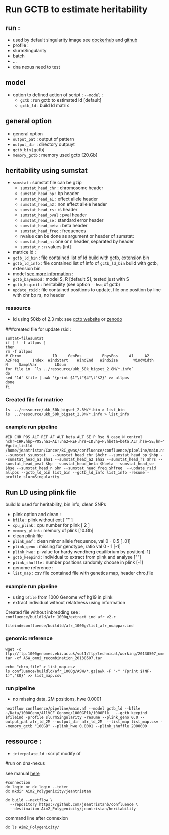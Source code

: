 # Run GCTB to estimate heritability
## run :
* used by default singularity image see [dockerhub](https://hub.docker.com/repository/docker/jeantristanb/confluence) and [github](https://github.com/jeantristanb/confluence_docker)
* profile :
 * slurmSingularity
 * batch
 * ...
 * dna nexus need to test

## model 
* option to defined action of script : `--model` :
  * `gctb` : run gctb to estimated ld [default]
  * `gctb_ld` : build ld matrix
## general option 
* general option
 * `output_pat` : output of pattern
 * `output_dir` : directory outpuyt
 * `gctb_bin` [gctb]
 * `memory_gctb` : memory used gctb [20.Gb]
 
## heritability using sumstat
 * `sumstat` : sumstat file can  be gzip
   * `sumstat_head_chr` : chromosome header
   * `sumstat_head_bp` : bp header
   * `sumstat_head_a1` : effect allele header
   * `sumstat_head_a2` : non effect allele header
   * `sumstat_head_rs` : rs header
   * `sumstat_head_pval` : pval header
   * `sumstat_head_se` : standard error header
   * `sumstat_head_beta` : beta header
   * `sumstat_head_freq` : frequences
   * nvalue can be done as argument or header of sumstat:
    * `sumstat_head_n` : one or n header, separated by header
    * `sumstat_n` :  n values [int]
 * matrice ld :
  * `gctb_ld_bin` :  file contained list of ld build with gctb, extension bin
  * `gctb_ld_info` :  file contained list of info of `gctb_ld_bin` build with gctb, extension bin 
 * model [see more information](https://cnsgenomics.com/software/gctb/#Bayesianalphabet) :
  * `gctb_bayesmod` : model S, R [default S], tested just with S
  * `gctb_hsqinit` : heritability (see option `--hsq` of gctb)
 * `update_rsid` : file contained positions to update, file one position by line with chr bp rs, no header

### ressource 
 * ld using 50kb of 2.3 mb: see [gctb website](https://cnsgenomics.com/software/gctb/#LDmatrices) or [zenodo](https://zenodo.org/records/3375373#.XyFgOS17G8o)

###created file for update rsid :

```
sumtat=filesumtat
if [ ! -f allpos ]
then
rm -f allpos
# Chrom              ID     GenPos         PhysPos     A1     A2       A2Freq      Index  WindStart    WindEnd   WindSize       WindWidth          N     SamplVar        LDsum
for file in  `ls ../ressource/ukb_50k_bigset_2.8M/*.info`
do
sed '1d' $file | awk '{print $1"\t"$4"\t"$2}' >> allpos
done
fi
```

### Created file for matrice
```
ls  ../ressource/ukb_50k_bigset_2.8M/*.bin > list_bin
ls  ../ressource/ukb_50k_bigset_2.8M/*.info > list_info
```


### example run pipeline
```
#ID CHR POS ALT REF AF_ALT beta.ALT SE P Rsq N_case N_control
hchr=CHR;hbp=POS;ha1=ALT;ha2=REF;hrs=ID;hp=P;hbeta=beta.ALT;hse=SE;hn="N_case,N_control";hfreq=AF_ALT
#gctb_listld  
/home/jeantristan/Cancer/BC_gwas/confluence/confluence/pipeline/main.nf  --sumstat $sumstat   --sumstat_head_chr $hchr --sumstat_head_bp $hbp --sumstat_head_a1 $ha1 --sumstat_head_a2 $ha2 --sumstat_head_rs $hrs --sumstat_head_pval $hp --sumstat_head_beta $hbeta --sumstat_head_se $hse --sumstat_head_n $hn --sumstat_head_freq $hfreq  --update_rsid allpos --gctb_ld_bin list_bin --gctb_ld_info list_info -resume -profile slurmSingularity
```

## Run LD using plink file 
build ld used for heritability, bin info, clean SNPs
* plink option and clean :
 * `bfile` : plink without ext [ "" ]
 * `cpu_plink` : cpu number for plink [ 2 ]
 * `memory_plink` :  memory of plink [10.Gb]
* clean plink file
 * `plink_maf` :  clean minor allele frequence, val 0 - 0.5 [ .01]
 * `plink_geno` : missing for genotype, ratio val 0 - 1 [-1]
 * `plink_hwe` : p-value for hardy wendberg equilibrium by position[-1]
 * `gctb_keepind` : individual to extract from plink and analyse  [""]
 * `plink_shuffle` : number positions randomly choose in plink [-1]
* genome reference :
 * `list_map` : csv file contained file with genetics map, header chro,file

### example run pipeline 
 * using `bfile` from 1000 Genome vcf hg19 in plink
 * extract individual without relatdness using information

Created file without inbredding
see :  `confluence/buildld/afr_1000g/extract_ind_afr_v2.r`

```
fileind=confluence/buildld/afr_1000g/list_afr_noappar.ind
```

### genomic reference

```
wget -c ftp://ftp.1000genomes.ebi.ac.uk/vol1/ftp/technical/working/20130507_omni_recombination_rates/ASW_omni_recombination_20130507.tar
tar -xf ASW_omni_recombination_20130507.tar
```

```
echo "chro,file" > list_map.csv
ls confluence/buildld/afr_1000g/ASW/*.gz|awk -F "-" '{print $(NF-1)","$0}' >> list_map.csv
```

### run pipeline
 * no missing data, 2M positions, hwe 0.0001

```
nextflow confluence/pipeline/main.nf --model gctb_ld --bfile ~/Data/1000Geno/AllVCF_Genome/1000GPlk/1000Plk   --gctb_keepind $fileind -profile slurmSingularity -resume --plink_geno 0.0 --output_pat afr_ld_2M --output_dir afr_ld_2M  --list_map list_map.csv --memory_gctb "100GB" --plink_hwe 0.0001 --plink_shuffle 2000000
```


## ressource :
*  `interpolate_ld` : script modify  of 

#run on dna-nexus

see manual [here](https://documentation.dnanexus.com/user/running-apps-and-workflows/running-nextflow-pipelines)



```
#connection
dx login or dx login --toker
dx mkdir Aim2_Polygenicity/jeantristan

dx build --nextflow \
  --repository https://github.com/jeantristanb/confluence \
  --destination Aim2_Polygenicity/jeantristan/heritability
```

command line after connexion
```
dx ls Aim2_Polygenicity/
```
